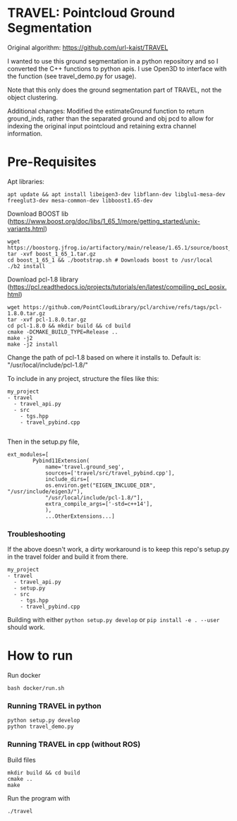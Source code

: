# TRAVEL: Pointcloud Ground Segmentation
Original algorithm: https://github.com/url-kaist/TRAVEL

I wanted to use this ground segmentation in a python repository and so I converted the C++ functions to python apis. I use Open3D to interface with the function (see travel_demo.py for usage). 

Note that this only does the ground segmentation part of TRAVEL, not the object clustering.

Additional changes: Modified the estimateGround function to return ground_inds, rather than the separated ground and obj pcd to allow for indexing the original input pointcloud and retaining extra channel information.

# Pre-Requisites
Apt libraries:
```
apt update && apt install libeigen3-dev libflann-dev libglu1-mesa-dev freeglut3-dev mesa-common-dev libboost1.65-dev
```
Download BOOST lib (https://www.boost.org/doc/libs/1_65_1/more/getting_started/unix-variants.html)
```
wget https://boostorg.jfrog.io/artifactory/main/release/1.65.1/source/boost_1_65_1.tar.gz
tar -xvf boost_1_65_1.tar.gz
cd boost_1_65_1 && ./bootstrap.sh # Downloads boost to /usr/local
./b2 install
```  
Download pcl-1.8 library (https://pcl.readthedocs.io/projects/tutorials/en/latest/compiling_pcl_posix.html)
```
wget https://github.com/PointCloudLibrary/pcl/archive/refs/tags/pcl-1.8.0.tar.gz
tar -xvf pcl-1.8.0.tar.gz
cd pcl-1.8.0 && mkdir build && cd build
cmake -DCMAKE_BUILD_TYPE=Release ..
make -j2
make -j2 install
```
Change the path of pcl-1.8 based on where it installs to. Default is: "/usr/local/include/pcl-1.8/"

To include in any project, structure the files like this:
```
my_project
- travel
  - travel_api.py 
  - src
    - tgs.hpp
    - travel_pybind.cpp
  
```
Then in the setup.py file, 
```
ext_modules=[
        Pybind11Extension(
            name='travel.ground_seg', 
            sources=['travel/src/travel_pybind.cpp'],
            include_dirs=[
            os.environ.get("EIGEN_INCLUDE_DIR", "/usr/include/eigen3/"),
            "/usr/local/include/pcl-1.8/"],          
            extra_compile_args=['-std=c++14'],
            ), 
            ...OtherExtensions...]
```

### Troubleshooting
If the above doesn't work, a dirty workaround is to keep this repo's setup.py in the travel folder and build it from there.
```
my_project
- travel
  - travel_api.py 
  - setup.py
  - src
    - tgs.hpp
    - travel_pybind.cpp
```    
Building with either `python setup.py develop` or `pip install -e . --user` should work.

# How to run
Run docker
```
bash docker/run.sh
```

### Running TRAVEL in python
```
python setup.py develop
python travel_demo.py
```


### Running TRAVEL in cpp (without ROS)
Build files
```
mkdir build && cd build
cmake ..
make
```
Run the program with 
```
./travel
```
